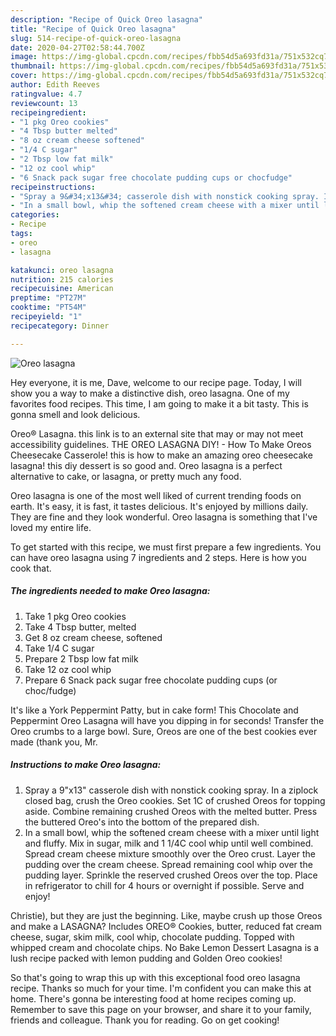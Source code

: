 ```yaml
---
description: "Recipe of Quick Oreo lasagna"
title: "Recipe of Quick Oreo lasagna"
slug: 514-recipe-of-quick-oreo-lasagna
date: 2020-04-27T02:58:44.700Z
image: https://img-global.cpcdn.com/recipes/fbb54d5a693fd31a/751x532cq70/oreo-lasagna-recipe-main-photo.jpg
thumbnail: https://img-global.cpcdn.com/recipes/fbb54d5a693fd31a/751x532cq70/oreo-lasagna-recipe-main-photo.jpg
cover: https://img-global.cpcdn.com/recipes/fbb54d5a693fd31a/751x532cq70/oreo-lasagna-recipe-main-photo.jpg
author: Edith Reeves
ratingvalue: 4.7
reviewcount: 13
recipeingredient:
- "1 pkg Oreo cookies"
- "4 Tbsp butter melted"
- "8 oz cream cheese softened"
- "1/4 C sugar"
- "2 Tbsp low fat milk"
- "12 oz cool whip"
- "6 Snack pack sugar free chocolate pudding cups or chocfudge"
recipeinstructions:
- "Spray a 9&#34;x13&#34; casserole dish with nonstick cooking spray. In a ziplock closed bag, crush the Oreo cookies. Set 1C of crushed Oreos for topping aside. Combine remaining crushed Oreos with the melted butter. Press the buttered Oreo&#39;s into the bottom of the prepared dish."
- "In a small bowl, whip the softened cream cheese with a mixer until light and fluffy. Mix in sugar, milk and 1 1/4C cool whip until well combined. Spread cream cheese mixture smoothly over the Oreo crust. Layer the pudding over the cream cheese. Spread remaining cool whip over the pudding layer. Sprinkle the reserved crushed Oreos over the top. Place in refrigerator to chill for 4 hours or overnight if possible. Serve and enjoy!"
categories:
- Recipe
tags:
- oreo
- lasagna

katakunci: oreo lasagna 
nutrition: 215 calories
recipecuisine: American
preptime: "PT27M"
cooktime: "PT54M"
recipeyield: "1"
recipecategory: Dinner

---
```



![Oreo lasagna](https://img-global.cpcdn.com/recipes/fbb54d5a693fd31a/751x532cq70/oreo-lasagna-recipe-main-photo.jpg)

Hey everyone, it is me, Dave, welcome to our recipe page. Today, I will show you a way to make a distinctive dish, oreo lasagna. One of my favorites food recipes. This time, I am going to make it a bit tasty. This is gonna smell and look delicious.

Oreo® Lasagna. this link is to an external site that may or may not meet accessibility guidelines. THE OREO LASAGNA DIY! - How To Make Oreos Cheesecake Casserole! this is how to make an amazing oreo cheesecake lasagna! this diy dessert is so good and. Oreo lasagna is a perfect alternative to cake, or lasagna, or pretty much any food.

Oreo lasagna is one of the most well liked of current trending foods on earth. It's easy, it is fast, it tastes delicious. It's enjoyed by millions daily. They are fine and they look wonderful. Oreo lasagna is something that I've loved my entire life.


To get started with this recipe, we must first prepare a few ingredients. You can have oreo lasagna using 7 ingredients and 2 steps. Here is how you cook that.

<!--inarticleads1-->

##### The ingredients needed to make Oreo lasagna:

1. Take 1 pkg Oreo cookies
1. Take 4 Tbsp butter, melted
1. Get 8 oz cream cheese, softened
1. Take 1/4 C sugar
1. Prepare 2 Tbsp low fat milk
1. Take 12 oz cool whip
1. Prepare 6 Snack pack sugar free chocolate pudding cups (or choc/fudge)


It&#39;s like a York Peppermint Patty, but in cake form! This Chocolate and Peppermint Oreo Lasagna will have you dipping in for seconds! Transfer the Oreo crumbs to a large bowl. Sure, Oreos are one of the best cookies ever made (thank you, Mr. 

<!--inarticleads2-->

##### Instructions to make Oreo lasagna:

1. Spray a 9&#34;x13&#34; casserole dish with nonstick cooking spray. In a ziplock closed bag, crush the Oreo cookies. Set 1C of crushed Oreos for topping aside. Combine remaining crushed Oreos with the melted butter. Press the buttered Oreo&#39;s into the bottom of the prepared dish.
1. In a small bowl, whip the softened cream cheese with a mixer until light and fluffy. Mix in sugar, milk and 1 1/4C cool whip until well combined. Spread cream cheese mixture smoothly over the Oreo crust. Layer the pudding over the cream cheese. Spread remaining cool whip over the pudding layer. Sprinkle the reserved crushed Oreos over the top. Place in refrigerator to chill for 4 hours or overnight if possible. Serve and enjoy!


Christie), but they are just the beginning. Like, maybe crush up those Oreos and make a LASAGNA? Includes OREO® Cookies, butter, reduced fat cream cheese, sugar, skim milk, cool whip, chocolate pudding. Topped with whipped cream and chocolate chips. No Bake Lemon Dessert Lasagna is a lush recipe packed with lemon pudding and Golden Oreo cookies! 

So that's going to wrap this up with this exceptional food oreo lasagna recipe. Thanks so much for your time. I'm confident you can make this at home. There's gonna be interesting food at home recipes coming up. Remember to save this page on your browser, and share it to your family, friends and colleague. Thank you for reading. Go on get cooking!
